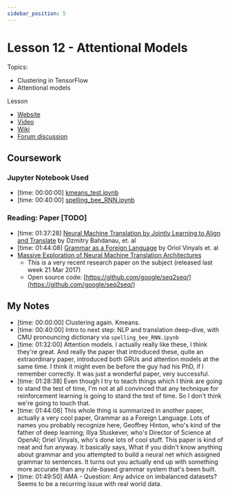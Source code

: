 ```yaml
---
sidebar_position: 5
---
```


# Lesson 12 - Attentional Models

Topics:

* Clustering in TensorFlow
* Attentional models

Lesson

* [Website](http://course17.fast.ai/lessons/lesson12.html)
* [Video](https://youtu.be/jy1w0mPCHb0)
* [Wiki](http://forums.fast.ai/t/lesson-12-wiki)
* [Forum discussion](http://forums.fast.ai/t/lesson-12-discussion)

## Coursework

### Jupyter Notebook Used

* \[time: 00:00:00\] [kmeans\_test.ipynb](https://github.com/fastai/courses/blob/master/deeplearning2/kmeans_test.ipynb)
* \[time: 00:40:00\] [spelling\_bee\_RNN.ipynb](https://github.com/fastai/courses/blob/master/deeplearning2/spelling_bee_RNN.ipynb)

### Reading: Paper \[TODO\]

* \[time: 01:37:28\] [Neural Machine Translation by Jointly Learning to Align and Translate](https://arxiv.org/abs/1409.0473) by Dzmitry Bahdanau, et. al
* \[time: 01:44:08\] [Grammar as a Foreign Language](https://arxiv.org/abs/1412.7449) by Oriol Vinyals et. al
* [Massive Exploration of Neural Machine Translation Architectures](https://arxiv.org/abs/1703.03906)
  * This is a very recent research paper on the subject \(released last week 21 Mar 2017\)
  * Open source code: [https://github.com/google/seq2seq/](https://github.com/google/seq2seq/)

## My Notes

* \[time: 00:00:00\] Clustering again. Kmeans.
* \[time: 00:40:00\] Intro to next step: NLP and translation deep-dive, with CMU pronouncing dictionary via `spelling_bee_RNN.ipynb`
* \[time: 01:32:00\] Attention models.  I actually really like these, I think they're great.  And really the paper that introduced these, quite an extraordinary paper, introduced both GRUs and attention models at the same time.  I think it might even be before the guy had his PhD, if I remember correctly.  It was just a wonderful paper, very successful.
* \[time: 01:28:38\] Even though I try to teach things which I think are going to stand the test of time, I'm not at all convinced that any technique for reinforcement learning is going to stand the test of time.  So I don't think we're going to touch that.
* \[time: 01:44:08\] This whole thing is summarized in another paper, actually a very cool paper, Grammar as a Foreign Language.  Lots of names you probably recognize here, Geoffrey Hinton, who's kind of the father of deep learning; Illya Stuskever, who's Director of Science at OpenAI; Oriel Vinyals, who's done lots of cool stuff.  This paper is kind of neat and fun anyway.  It basically says, What if you didn't know anything about grammar and you attempted to build a neural net which assigned grammar to sentences.  It turns out you actually end up with something more accurate than any rule-based grammar system that's been built.
* \[time: 01:49:50\] AMA - Question:  Any advice on imbalanced datasets? Seems to be a recurring issue with real world data.

